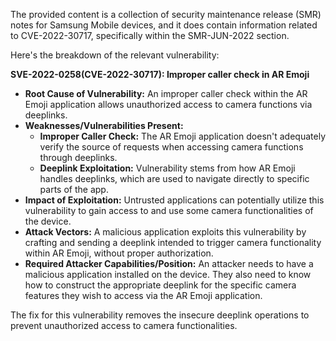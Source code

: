 The provided content is a collection of security maintenance release (SMR) notes for Samsung Mobile devices, and it does contain information related to CVE-2022-30717, specifically within the SMR-JUN-2022 section.

Here's the breakdown of the relevant vulnerability:

**SVE-2022-0258(CVE-2022-30717): Improper caller check in AR Emoji**

*   **Root Cause of Vulnerability:** An improper caller check within the AR Emoji application allows unauthorized access to camera functions via deeplinks.
*   **Weaknesses/Vulnerabilities Present:**
    *   **Improper Caller Check:** The AR Emoji application doesn't adequately verify the source of requests when accessing camera functions through deeplinks.
    *   **Deeplink Exploitation:** Vulnerability stems from how AR Emoji handles deeplinks, which are used to navigate directly to specific parts of the app.
*   **Impact of Exploitation:** Untrusted applications can potentially utilize this vulnerability to gain access to and use some camera functionalities of the device.
*   **Attack Vectors:** A malicious application exploits this vulnerability by crafting and sending a deeplink intended to trigger camera functionality within AR Emoji, without proper authorization.
*   **Required Attacker Capabilities/Position:** An attacker needs to have a malicious application installed on the device. They also need to know how to construct the appropriate deeplink for the specific camera features they wish to access via the AR Emoji application.

The fix for this vulnerability removes the insecure deeplink operations to prevent unauthorized access to camera functionalities.